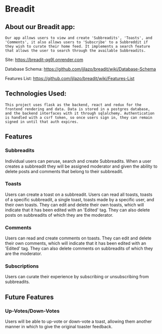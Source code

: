 # Breadit


## About our Breadit app:
    Our app allows users to view and create 'Subbreadits', 'Toasts', and 'Comments', it also allows users to 'Subscribe' to a Subbreddit if they wish to curate their home feed. It implements a search feature that allows the user to search through the available Subbreadits.

Site: https://breadit-qg9l.onrender.com

Database Schema: https://github.com/jjlazo/breadit/wiki/Database-Schema

Features List: https://github.com/jjlazo/breadit/wiki/Features-List

## Technologies Used:
    This project uses flask as the backend, react and redux for the frontend rendering and data. Data is stored in a postgres database, and the backend interfaces with it through sqlalchemy. Authentication is handled with a csrf token, so once users sign in, they can remain signed in until that auth expires.

## Features

### Subbreadits
Individual users can peruse, search and create Subbreadits. When a user creates a subbreadit they will be assigned moderator and given the ability to delete posts and comments that belong to their subbreadit.

### Toasts
 Users can create a toast on a subbreadit. Users can read all toasts, toasts of a specific subbreadit, a single toast, toasts made by a specific user, and their own toasts. They can edit and delete their own toasts, which will indicate that it has been edited with an 'Edited' tag. They can also delete posts on subbreadits of which they are the moderator.

### Comments
Users can read and create comments on toasts. They can edit and delete their own comments, which will indicate that it has been edited with an 'Edited' tag. They can also delete comments on subbreadits of which they are the moderator.

### Subscriptions
Users can curate their experience by subscribing or unsubscribing from subbreadits.

## Future Features

### Up-Votes/Down-Votes
Users will be able to up-vote or down-vote a toast, allowing them another manner in which to give the original toaster feedback.
